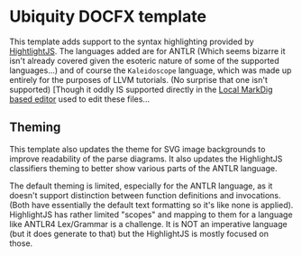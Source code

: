 # Ubiquity DOCFX template
This template adds support to the syntax highlighting provided by [HightlightJS](https://highlightjs.readthedocs.io/en/latest/supported-languages.html).
The languages added are for ANTLR (Which seems bizarre it isn't already covered given
the esoteric nature of some of the supported languages...) and of course the `Kaleidoscope`
language, which was made up entirely for the purposes of LLVM tutorials. (No surprise that
one isn't supported) [Though it oddly IS supported directly in the [Local MarkDig based
editor](https://github.com/MadsKristensen/MarkdownEditor2022) used to edit these files...

## Theming
This template also updates the theme for SVG image backgrounds to improve readability
of the parse diagrams. It also updates the HighlightJS classifiers theming to better
show various parts of the ANTLR language.

The default theming is limited, especially for the ANTLR language, as it doesn't
support distinction between function definitions and invocations. (Both have
essentially the default text formatting so it's like none is applied). HighlightJS has
rather limited "scopes" and mapping to them for a language like ANTLR4 Lex/Grammar is
a challenge. It is NOT an imperative language (but it does generate to that) but the
HighlightJS is mostly focused on those.
